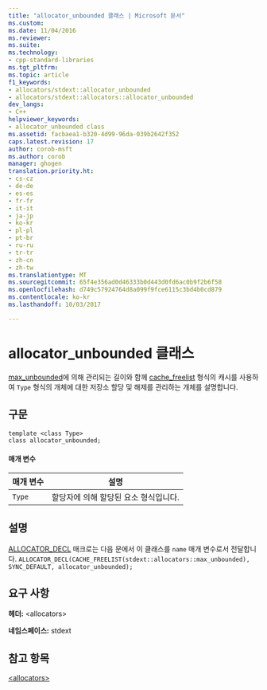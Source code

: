```yaml
---
title: "allocator_unbounded 클래스 | Microsoft 문서"
ms.custom: 
ms.date: 11/04/2016
ms.reviewer: 
ms.suite: 
ms.technology:
- cpp-standard-libraries
ms.tgt_pltfrm: 
ms.topic: article
f1_keywords:
- allocators/stdext::allocator_unbounded
- allocators/stdext::allocators::allocator_unbounded
dev_langs:
- C++
helpviewer_keywords:
- allocator_unbounded class
ms.assetid: facbaea1-b320-4d99-96da-039b2642f352
caps.latest.revision: 17
author: corob-msft
ms.author: corob
manager: ghogen
translation.priority.ht:
- cs-cz
- de-de
- es-es
- fr-fr
- it-it
- ja-jp
- ko-kr
- pl-pl
- pt-br
- ru-ru
- tr-tr
- zh-cn
- zh-tw
ms.translationtype: MT
ms.sourcegitcommit: 65f4e356ad0d46333b0d443d0fd6ac0b9f2b6f58
ms.openlocfilehash: d749c57924764d8a099f9fce6115c3bd4b0cd879
ms.contentlocale: ko-kr
ms.lasthandoff: 10/03/2017

---
```

# <a name="allocatorunbounded-class"></a>allocator_unbounded 클래스
[max_unbounded](../standard-library/max-unbounded-class.md)에 의해 관리되는 길이와 함께 [cache_freelist](../standard-library/cache-freelist-class.md) 형식의 캐시를 사용하여 `Type` 형식의 개체에 대한 저장소 할당 및 해제를 관리하는 개체를 설명합니다.  
  
## <a name="syntax"></a>구문  
  
```
template <class Type>  
class allocator_unbounded;
```  
  
#### <a name="parameters"></a>매개 변수  
  
|매개 변수|설명|  
|---------------|-----------------|  
|`Type`|할당자에 의해 할당된 요소 형식입니다.|  
  
## <a name="remarks"></a>설명  
 [ALLOCATOR_DECL](../standard-library/allocators-functions.md#allocator_decl) 매크로는 다음 문에서 이 클래스를 `name` 매개 변수로서 전달합니다. `ALLOCATOR_DECL(CACHE_FREELIST(stdext::allocators::max_unbounded), SYNC_DEFAULT, allocator_unbounded);`  
  
## <a name="requirements"></a>요구 사항  
 **헤더:** \<allocators>  
  
 **네임스페이스:** stdext  
  
## <a name="see-also"></a>참고 항목  
 [\<allocators>](../standard-library/allocators-header.md)




